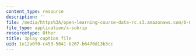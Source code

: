 ```yaml
---
content_type: resource
description: ''
file: /media/https%3A/open-learning-course-data-rc.s3.amazonaws.com/6-042j-mathematics-for-computer-science-spring-2015/1e12a0f0c4535041b267b6470d13b3cc_-yo3YxfY47g.vtt
file_type: application/x-subrip
resourcetype: Other
title: 3play caption file
uid: 1e12a0f0-c453-5041-b267-b6470d13b3cc
---
```

